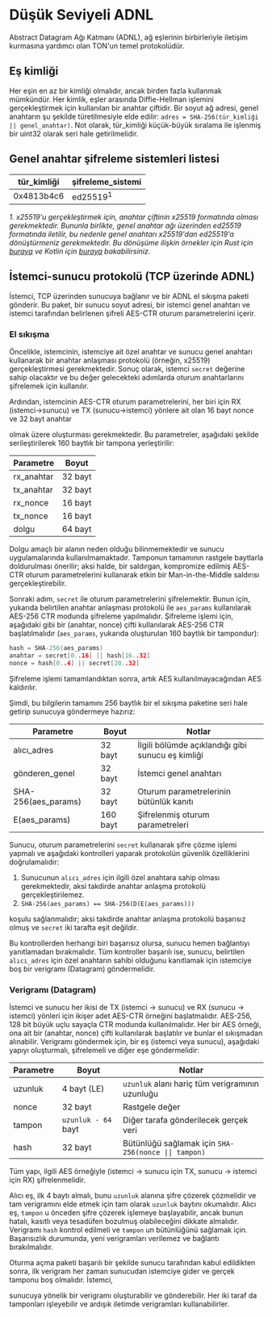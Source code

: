 # Düşük Seviyeli ADNL

Abstract Datagram Ağı Katmanı (ADNL), ağ eşlerinin birbirleriyle iletişim kurmasına yardımcı olan TON'un temel protokolüdür.

## Eş kimliği
Her eşin en az bir kimliği olmalıdır, ancak birden fazla kullanmak mümkündür. Her kimlik, eşler arasında Diffie-Hellman işlemini gerçekleştirmek için kullanılan bir anahtar çiftidir. Bir soyut ağ adresi, genel anahtarın şu şekilde türetilmesiyle elde edilir: `adres = SHA-256(tür_kimliği || genel_anahtar)`. Not olarak, tür_kimliği küçük-büyük sıralama ile işlenmiş bir uint32 olarak seri hale getirilmelidir.

## Genel anahtar şifreleme sistemleri listesi
| tür_kimliği   | şifreleme_sistemi   |
|------------|---------------------|
| 0x4813b4c6 | ed25519<sup>1</sup> |

_1. x25519'u gerçekleştirmek için, anahtar çiftinin x25519 formatında olması gerekmektedir. Bununla birlikte, genel anahtar ağı üzerinden ed25519 formatında iletilir, bu nedenle genel anahtarı x25519'dan ed25519'a dönüştürmeniz gerekmektedir. Bu dönüşüme ilişkin örnekler için Rust için [buraya](https://github.com/tonstack/adnl-rs/blob/master/src/integrations/dalek.rs#L10) ve Kotlin için [buraya](https://github.com/andreypfau/curve25519-kotlin/blob/f008dbc2c0ebc3ed6ca5d3251ffb7cf48edc91e2/src/commonMain/kotlin/curve25519/MontgomeryPoint.kt#L39) bakabilirsiniz._

## İstemci-sunucu protokolü (TCP üzerinde ADNL)
İstemci, TCP üzerinden sunucuya bağlanır ve bir ADNL el sıkışma paketi gönderir. Bu paket, bir sunucu soyut adresi, bir istemci genel anahtarı ve istemci tarafından belirlenen şifreli AES-CTR oturum parametrelerini içerir.

### El sıkışma
Öncelikle, istemcinin, istemciye ait özel anahtar ve sunucu genel anahtarı kullanarak bir anahtar anlaşması protokolü (örneğin, x25519) gerçekleştirmesi gerekmektedir. Sonuç olarak, istemci `secret` değerine sahip olacaktır ve bu değer gelecekteki adımlarda oturum anahtarlarını şifrelemek için kullanılır.

Ardından, istemcinin AES-CTR oturum parametrelerini, her biri için RX (istemci->sunucu) ve TX (sunucu->istemci) yönlere ait olan 16 bayt nonce ve 32 bayt anahtar

 olmak üzere oluşturması gerekmektedir. Bu parametreler, aşağıdaki şekilde serileştirilerek 160 baytlık bir tampona yerleştirilir:

| Parametre    | Boyut     |
|--------------|----------|
| rx_anahtar   | 32 bayt |
| tx_anahtar   | 32 bayt |
| rx_nonce     | 16 bayt |
| tx_nonce     | 16 bayt |
| dolgu        | 64 bayt |

Dolgu amaçlı bir alanın neden olduğu bilinmemektedir ve sunucu uygulamalarında kullanılmamaktadır. Tamponun tamamının rastgele baytlarla doldurulması önerilir; aksi halde, bir saldırgan, kompromize edilmiş AES-CTR oturum parametrelerini kullanarak etkin bir Man-in-the-Middle saldırısı gerçekleştirebilir.

Sonraki adım, `secret` ile oturum parametrelerini şifrelemektir. Bunun için, yukarıda belirtilen anahtar anlaşması protokolü ile `aes_params` kullanılarak AES-256 CTR modunda şifreleme yapılmalıdır. Şifreleme işlemi için, aşağıdaki gibi bir (anahtar, nonce) çifti kullanılarak AES-256 CTR başlatılmalıdır (`aes_params`, yukarıda oluşturulan 160 baytlık bir tampondur):
```cpp
hash = SHA-256(aes_params)
anahtar = secret[0..16] || hash[16..32]
nonce = hash[0..4] || secret[20..32]
```
Şifreleme işlemi tamamlandıktan sonra, artık AES kullanılmayacağından AES kaldırılır.

Şimdi, bu bilgilerin tamamını 256 baytlık bir el sıkışma paketine seri hale getirip sunucuya göndermeye hazırız:

| Parametre           | Boyut      | Notlar                                                      |
|---------------------|-----------|------------------------------------------------------------|
| alıcı_adres    | 32 bayt  | İlgili bölümde açıklandığı gibi sunucu eş kimliği |
| gönderen_genel | 32 bayt  | İstemci genel anahtarı                                          |
| SHA-256(aes_params) | 32 bayt  | Oturum parametrelerinin bütünlük kanıtı                     |
| E(aes_params)       | 160 bayt | Şifrelenmiş oturum parametreleri                               |

Sunucu, oturum parametrelerini `secret` kullanarak şifre çözme işlemi yapmalı ve aşağıdaki kontrolleri yaparak protokolün güvenlik özelliklerini doğrulamalıdır:
1. Sunucunun `alıcı_adres` için ilgili özel anahtara sahip olması gerekmektedir, aksi takdirde anahtar anlaşma protokolü gerçekleştirilemez.
2. `SHA-256(aes_params) == SHA-256(D(E(aes_params)))`

 koşulu sağlanmalıdır; aksi takdirde anahtar anlaşma protokolü başarısız olmuş ve `secret` iki tarafta eşit değildir.

Bu kontrollerden herhangi biri başarısız olursa, sunucu hemen bağlantıyı yanıtlamadan bırakmalıdır. Tüm kontroller başarılı ise, sunucu, belirtilen `alıcı_adres` için özel anahtarın sahibi olduğunu kanıtlamak için istemciye boş bir verigramı (Datagram) göndermelidir.

### Verigramı (Datagram)

İstemci ve sunucu her ikisi de TX (istemci -> sunucu) ve RX (sunucu -> istemci) yönleri için ikişer adet AES-CTR örneğini başlatmalıdır. AES-256, 128 bit büyük uçlu sayaçla CTR modunda kullanılmalıdır. Her bir AES örneği, ona ait bir (anahtar, nonce) çifti kullanılarak başlatılır ve bunlar el sıkışmadan alınabilir. Verigramı göndermek için, bir eş (istemci veya sunucu), aşağıdaki yapıyı oluşturmalı, şifrelemeli ve diğer eşe göndermelidir:

| Parametre | Boyut                 | Notlar                                                      |
|-----------|----------------------|------------------------------------------------------------|
| uzunluk    | 4 bayt (LE)         | `uzunluk` alanı hariç tüm verigramının uzunluğu     |
| nonce     | 32 bayt             | Rastgele değer                                               |
| tampon    | `uzunluk - 64` bayt  | Diğer tarafa gönderilecek gerçek veri                   |
| hash      | 32 bayt             | Bütünlüğü sağlamak için `SHA-256(nonce \|\| tampon)`             |

Tüm yapı, ilgili AES örneğiyle (istemci -> sunucu için TX, sunucu -> istemci için RX) şifrelenmelidir.

Alıcı eş, ilk 4 baytı almalı, bunu `uzunluk` alanına şifre çözerek çözmelidir ve tam verigramını elde etmek için tam olarak `uzunluk` baytını okumalıdır. Alıcı eş, `tampon` u önceden şifre çözerek işlemeye başlayabilir, ancak bunun hatalı, kasıtlı veya tesadüfen bozulmuş olabileceğini dikkate almalıdır. Verigramı `hash` kontrol edilmeli ve `tampon` un bütünlüğünü sağlamak için. Başarısızlık durumunda, yeni verigramları verilemez ve bağlantı bırakılmalıdır.

Oturma açma paketi başarılı bir şekilde sunucu tarafından kabul edildikten sonra, ilk verigram her zaman sunucudan istemciye gider ve gerçek tamponu boş olmalıdır. İstemci,

 sunucuya yönelik bir verigramı oluşturabilir ve gönderebilir. Her iki taraf da tamponları işleyebilir ve ardışık iletimde verigramları kullanabilirler.